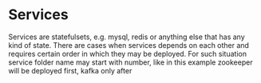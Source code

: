 # Services

Services are statefulsets, e.g. mysql, redis or anything else that has any kind of state. There are cases when services depends on each other and requires certain order in which they may be deployed. For such situation service folder name may start with number, like in this example zookeeper will be deployed first, kafka only after
